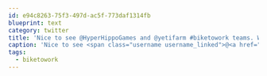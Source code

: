 ```yaml
---
id: e94c8263-75f3-497d-ac5f-773daf1314fb
blueprint: text
category: twitter
title: 'Nice to see @HyperHippoGames and @yetifarm #biketowork teams. Wheres @AccelerateOK and @okcolab?'
caption: 'Nice to see <span class="username username_linked">@<a href="https://twitter.com/HyperHippoGames" title="Hyper Hippo Games">HyperHippoGames</a></span> and <span class="username username_linked">@<a href="https://twitter.com/yetifarm" title="Yeti Farm Animation">yetifarm</a></span> <span class="hashtag hashtag_local">#<a href="http://tweettemp.darylchymko.ca/?tag=biketowork">biketowork</a> teams. Wheres <span class="username username_linked">@<a href="https://twitter.com/AccelerateOK" title="Accelerate Okanagan">AccelerateOK</a></span> and <span class="username username_linked">@<a href="https://twitter.com/okcolab" title="Okanagan coLab">okcolab</a></span>?'
tags:
  - biketowork
---
```

